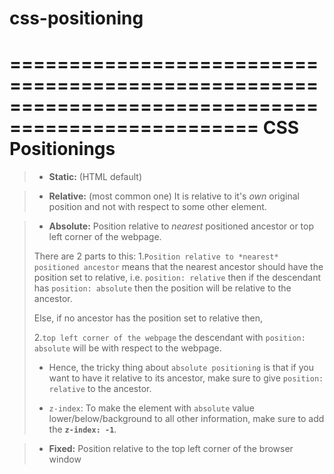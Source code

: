 # css-positioning

===================================================================================================
**CSS  Positionings**
===================================================================================================

> - **Static:** (HTML default)

> - **Relative:** (most common one) 
It is relative to it's *own* original position and not with respect to some other element. 

> - **Absolute:** 
> Position relative to *nearest* positioned ancestor or top left corner of the webpage.
> 
> There are 2 parts to this:
> 1.`Position relative to *nearest* positioned ancestor` means that the nearest ancestor should have the position set to relative, i.e. `position: relative` then if the descendant has `position: absolute` then the position will be relative to the ancestor.
> 
> Else, if no ancestor has the position set to relative then,
> 
> 2.`top left corner of the webpage` the descendant with `position: absolute` will be with respect to the webpage.
> 
> - Hence, the tricky thing about `absolute positioning` is that if you want to have it relative to its ancestor, make sure to give `position: relative` to the ancestor.
> 
> - `z-index`: To make the element with `absolute` value lower/below/background to all other information, make sure to add the **`z-index: -1`**. 


> - **Fixed:** Position relative to the top left corner of the browser window
